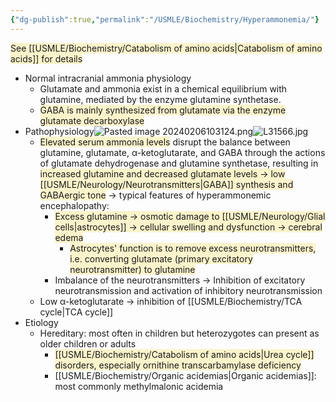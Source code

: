 ```yaml
---
{"dg-publish":true,"permalink":"/USMLE/Biochemistry/Hyperammonemia/"}
---
```


<span style="background:rgba(240, 200, 0, 0.2)">See [[USMLE/Biochemistry/Catabolism of amino acids\|Catabolism of amino acids]] for details</span>
- Normal intracranial ammonia physiology
	- Glutamate and ammonia exist in a chemical equilibrium with glutamine, mediated by the enzyme glutamine synthetase.
	- <span style="background:rgba(240, 200, 0, 0.2)">GABA is mainly synthesized from glutamate via the enzyme glutamate decarboxylase</span>
- Pathophysiology![Pasted image 20240206103124.png](/img/user/appendix/Pasted%20image%2020240206103124.png)![L31566.jpg](/img/user/appendix/L31566.jpg)
	- <span style="background:rgba(240, 200, 0, 0.2)">Elevated serum ammonia levels</span> disrupt the balance between glutamine, glutamate, α-ketoglutarate, and GABA through the actions of glutamate dehydrogenase and glutamine synthetase, resulting in <span style="background:rgba(240, 200, 0, 0.2)">increased glutamine and decreased glutamate levels → low [[USMLE/Neurology/Neurotransmitters\|GABA]] synthesis and GABAergic tone</span> → typical features of hyperammonemic encephalopathy:
		- <span style="background:rgba(240, 200, 0, 0.2)">Excess glutamine → osmotic damage to [[USMLE/Neurology/Glial cells\|astrocytes]] → cellular swelling and dysfunction → cerebral edema</span>
			- <span style="background:rgba(240, 200, 0, 0.2)">Astrocytes' function is to remove excess neurotransmitters, i.e. converting glutamate (primary excitatory neurotransmitter) to glutamine</span>
		- Imbalance of the neurotransmitters → Inhibition of excitatory neurotransmission and activation of inhibitory neurotransmission
	- Low α-ketoglutarate → inhibition of [[USMLE/Biochemistry/TCA cycle\|TCA cycle]]
- Etiology
	- Hereditary: most often in children but heterozygotes can present as older children or adults
		- <span style="background:rgba(240, 200, 0, 0.2)">[[USMLE/Biochemistry/Catabolism of amino acids\|Urea cycle]] disorders, especially ornithine transcarbamylase deficiency</span>
		- [[USMLE/Biochemistry/Organic acidemias\|Organic acidemias]]: most commonly methylmalonic acidemia
